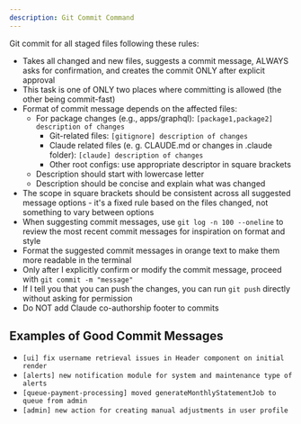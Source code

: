 ```yaml
---
description: Git Commit Command
---
```


Git commit for all staged files following these rules:

- Takes all changed and new files, suggests a commit message, ALWAYS asks for confirmation, and creates the commit ONLY after explicit approval
- This task is one of ONLY two places where committing is allowed (the other being commit-fast)
- Format of commit message depends on the affected files:
  - For package changes (e.g., apps/graphql): `[package1,package2] description of changes`
    - Git-related files: `[gitignore] description of changes`
    - Claude related files (e. g. CLAUDE.md or changes in .claude folder): `[claude] description of changes`
    - Other root configs: use appropriate descriptor in square brackets
  - Description should start with lowercase letter
  - Description should be concise and explain what was changed
- The scope in square brackets should be consistent across all suggested message options - it's a fixed rule based on the files changed, not something to vary between options
- When suggesting commit messages, use `git log -n 100 --oneline` to review the most recent commit messages for inspiration on format and style
- Format the suggested commit messages in orange text to make them more readable in the terminal
- Only after I explicitly confirm or modify the commit message, proceed with `git commit -m "message"`
- If I tell you that you can push the changes, you can run `git push` directly without asking for permission
- Do NOT add Claude co-authorship footer to commits

## Examples of Good Commit Messages

- `[ui] fix username retrieval issues in Header component on initial render`
- `[alerts] new notification module for system and maintenance type of alerts`
- `[queue-payment-processing] moved generateMonthlyStatementJob to queue from admin`
- `[admin] new action for creating manual adjustments in user profile`

